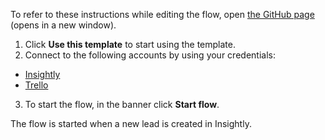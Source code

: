 To refer to these instructions while editing the flow, open [the GitHub page](https://github.com/ot4i/app-connect-templates/blob/main/resources/markdown/Creates%20a%20Trello%20card%20for%20a%20new%20Insightly%20lead_instructions.md) (opens in a new window).

1.	Click **Use this template** to start using the template.
2.	Connect to the following accounts by using your credentials:
   - [Insightly](https://ibm.biz/acinsightly)
   - [Trello](https://ibm.biz/actrello)
3.	To start the flow, in the banner click **Start flow**.

The flow is started when a new lead is created in Insightly.